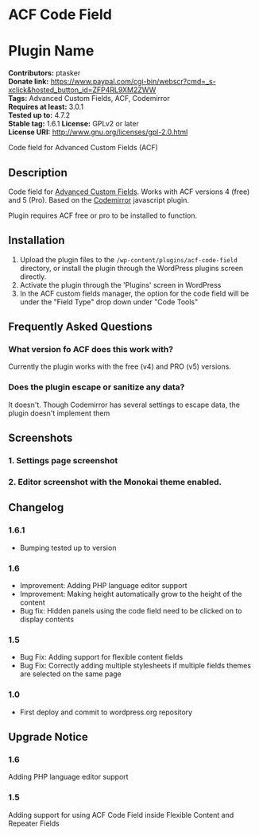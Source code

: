 # ACF Code Field 

# Plugin Name 
**Contributors:** ptasker  
**Donate link:** https://www.paypal.com/cgi-bin/webscr?cmd=_s-xclick&hosted_button_id=ZFP4RL9XM2ZWW  
**Tags:** Advanced Custom Fields, ACF, Codemirror  
**Requires at least:** 3.0.1  
**Tested up to:** 4.7.2  
**Stable tag:** 1.6.1
**License:** GPLv2 or later  
**License URI:** http://www.gnu.org/licenses/gpl-2.0.html  

Code field for Advanced Custom Fields (ACF)


## Description 
Code field for [Advanced Custom Fields](https://www.advancedcustomfields.com). Works with ACF versions 4 (free) and 5 (Pro). Based on the [Codemirror](https://codemirror.net/) javascript plugin.

Plugin requires ACF free or pro to be installed to function.


## Installation 

1. Upload the plugin files to the `/wp-content/plugins/acf-code-field` directory, or install the plugin through the WordPress plugins screen directly.
2. Activate the plugin through the 'Plugins' screen in WordPress
3. In the ACF custom fields manager, the option for the code field will be under the "Field Type" drop down under "Code Tools"


## Frequently Asked Questions 


### What version fo ACF does this work with? 

Currently the plugin works with the free (v4) and PRO (v5) versions.


### Does the plugin escape or sanitize any data? 

It doesn't. Though Codemirror has several settings to escape data, the plugin doesn't implement them


## Screenshots 

### 1. Settings page screenshot

### 2. Editor screenshot with the Monokai theme enabled.

## Changelog 

### 1.6.1
 * Bumping tested up to version

### 1.6 
* Improvement: Adding PHP language editor support
* Improvement: Making height automatically grow to the height of the content
* Bug fix: Hidden panels using the code field need to be clicked on to display contents


### 1.5 
* Bug Fix: Adding support for flexible content fields
* Bug Fix: Correctly adding multiple stylesheets if multiple fields themes are selected on the same page


### 1.0 
* First deploy and commit to wordpress.org repository



## Upgrade Notice 


### 1.6 
Adding PHP language editor support


### 1.5 
Adding support for using ACF Code Field inside Flexible Content and Repeater Fields